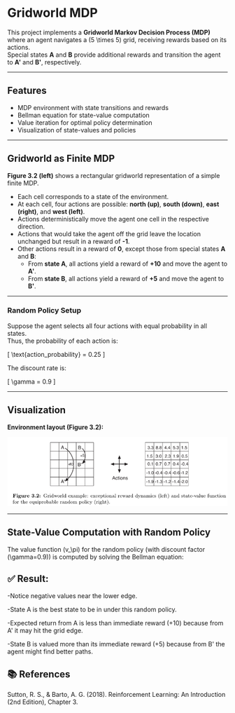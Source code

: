 # Gridworld MDP

This project implements a **Gridworld Markov Decision Process (MDP)** where an agent navigates a \(5 \times 5\) grid, receiving rewards based on its actions.  
Special states **A** and **B** provide additional rewards and transition the agent to **A'** and **B'**, respectively.

---

## Features

- MDP environment with state transitions and rewards
- Bellman equation for state-value computation
- Value iteration for optimal policy determination
- Visualization of state-values and policies

---

## Gridworld as Finite MDP

**Figure 3.2 (left)** shows a rectangular gridworld representation of a simple finite MDP.

- Each cell corresponds to a state of the environment.
- At each cell, four actions are possible: **north (up)**, **south (down)**, **east (right)**, and **west (left)**.
- Actions deterministically move the agent one cell in the respective direction.
- Actions that would take the agent off the grid leave the location unchanged but result in a reward of **-1**.
- Other actions result in a reward of **0**, except those from special states **A** and **B**:
  - From **state A**, all actions yield a reward of **+10** and move the agent to **A'**.
  - From **state B**, all actions yield a reward of **+5** and move the agent to **B'**.

---

### Random Policy Setup

Suppose the agent selects all four actions with equal probability in all states.  
Thus, the probability of each action is:

\[
\text{action\_probability} = 0.25
\]

The discount rate is:

\[
\gamma = 0.9
\]

---

## Visualization

**Environment layout (Figure 3.2):**

![Gridworld Layout](book_images/Figure_3_2.PNG)

---

## State-Value Computation with Random Policy

The value function \(v_\pi\) for the random policy (with discount factor \(\gamma=0.9\)) is computed by solving the Bellman equation:

## ✅  Result:

-Notice negative values near the lower edge.

-State A is the best state to be in under this random policy.

-Expected return from A is less than immediate reward (+10) because from A' it may hit the grid edge.

-State B is valued more than its immediate reward (+5) because from B' the agent might find better paths.

## 📚 References
Sutton, R. S., & Barto, A. G. (2018). Reinforcement Learning: An Introduction (2nd Edition), Chapter 3.
